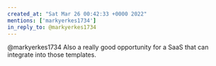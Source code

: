 ```yaml
---
created_at: "Sat Mar 26 00:42:33 +0000 2022"
mentions: ['markyerkes1734']
in_reply_to: @markyerkes1734
---
```


@markyerkes1734 Also a really good opportunity for a SaaS that can integrate into those templates.